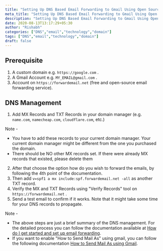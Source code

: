 ```yaml
---
title: "Setting Up DNS Based Email Forwarding to Gmail Using Open Source Service and Custom Domain"
meta_title: "Setting Up DNS Based Email Forwarding to Gmail Using Open Source Service and Custom Domain"
description: "Setting Up DNS Based Email Forwarding to Gmail Using Open Source Service and Custom Domain"
date: 2020-08-13T13:17:29+05:30
author: "Rishabh"
categories: ["DNS","email","technology","domain"]
tags: ["DNS","email","technology","domain"]
draft: false
---
```


## Prerequisite
1. A custom domain e.g. `https://google.com` .
2. A Gmail Account e.g. `MY_EMAIL@gmail.com` .
3. Account on `https://forwardemail.net` (free and open-source email forwarding service).

## DNS Management
1. Add MX Records and TXT Records in your domain manager (e.g. `name.com`, `namecheap.com`, `cloudflare.com`, etc.)

Note - 
* You have to add these records to your current domain manager. Your current domain manager might be different from the one you purchased the domain. 
* There should be NO other MX records set. If there were already MX records that existed, please delete them

2. After that choose the option how do you wish to forward the emails, by following the 4th point of the documentation.
3. Then add `v=spf1 a mx include:spf.forwardemail.net -all` as another TXT record.
4. Verify the MX and TXT Records using "Verify Records" tool on `https://forwardemail.net` .
5. Send a test email to confirm if it works.  Note that it might take some time for your DNS records to propagate. 


Note - 
* The above steps are just a brief summary of the DNS management. For the detailed process you can follow the documentation available at <a href="https://forwardemail.net/en/faq?domain=google.com#how-do-i-get-started-and-set-up-email-forwarding" target="_blank">How do I get started and set up email forwarding</a>. 
* If you want to enable "How to Send Mail As" using gmail, you can follow the following documentation <a href="https://forwardemail.net/en/faq?domain=google.com#how-to-send-mail-as-using-gmail" target="_blank">How to Send Mail As using Gmail</a>. 
